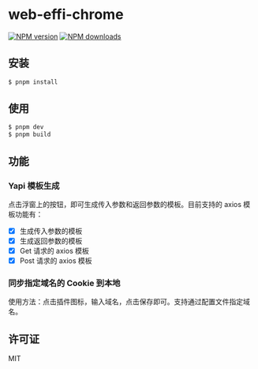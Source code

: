 # web-effi-chrome

[![NPM version](https://img.shields.io/npm/v/web-effi-chrome.svg?style=flat)](https://npmjs.org/package/web-effi-chrome)
[![NPM downloads](http://img.shields.io/npm/dm/web-effi-chrome.svg?style=flat)](https://npmjs.org/package/web-effi-chrome)

## 安装

```bash
$ pnpm install
```

## 使用

```bash
$ pnpm dev
$ pnpm build
```

## 功能

### Yapi 模板生成

点击浮窗上的按钮，即可生成传入参数和返回参数的模板。目前支持的 axios 模板功能有：

- [x] 生成传入参数的模板
- [x] 生成返回参数的模板
- [x] Get 请求的 axios 模板
- [x] Post 请求的 axios 模板

### 同步指定域名的 Cookie 到本地

使用方法：点击插件图标，输入域名，点击保存即可。支持通过配置文件指定域名。

## 许可证

MIT